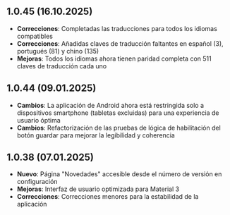## 1.0.45 (16.10.2025)

- **Correcciones**: Completadas las traducciones para todos los idiomas compatibles
- **Correcciones**: Añadidas claves de traducción faltantes en español (3), portugués (81) y chino (135)
- **Mejoras**: Todos los idiomas ahora tienen paridad completa con 511 claves de traducción cada uno

## 1.0.44 (09.01.2025)

- **Cambios**: La aplicación de Android ahora está restringida solo a dispositivos smartphone (tabletas excluidas) para una experiencia de usuario óptima
- **Cambios**: Refactorización de las pruebas de lógica de habilitación del botón guardar para mejorar la legibilidad y coherencia

## 1.0.38 (07.01.2025)

- **Nuevo**: Página "Novedades" accesible desde el número de versión en configuración
- **Mejoras**: Interfaz de usuario optimizada para Material 3
- **Correcciones**: Correcciones menores para la estabilidad de la aplicación